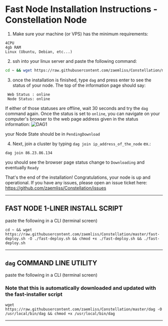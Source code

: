 # Fast Node Installation Instructions - Constellation Node
1. Make sure your machine (or VPS) has the minimum requirements:
```
4CPU
4gb RAM
Linux (Ubuntu, Debian, etc...)
```

2. ssh into your linux server and paste the following command:
```bash
cd ~ && wget https://raw.githubusercontent.com/zaemliss/Constellation/master/fast-deploy.sh -O ./fast-deploy.sh && chmod +x ./fast-deploy.sh && ./fast-deploy.sh
```

3. once the installation is finished, type `dag` and press enter to see the status of your node. The top of the information page should say:
```
 Web Status : online
 Node Status: online
```
If either of those statuses are offline, wait 30 seconds and try the `dag` command again. Once the status is set to `online`, you can navigate on your computer's browser to the web page address given in the status information:
![DAG1](https://github.com/zaemliss/Constellation/blob/master/images/dag1.jpg)

your Node State should be in `PendingDownload`

4. Next, join a cluster by typing `dag join ip_address_of_the_node`
ex.:
```
dag join 86.23.86.134
```

you should see the browser page status change to `Downloading` and eventually `Ready`

That's the end of the installation! Congratulations, your node is up and operational.
If you have any issues, please open an issue ticket here: https://github.com/zaemliss/Constellation/issues

________________________________

## FAST NODE 1-LINER INSTALL SCRIPT
paste the following in a CLI (terminal screen)
```
cd ~ && wget https://raw.githubusercontent.com/zaemliss/Constellation/master/fast-deploy.sh -O ./fast-deploy.sh && chmod +x ./fast-deploy.sh && ./fast-deploy.sh
```
________________________________
## `dag` COMMAND LINE UTILITY
paste the following in a CLI (terminal screen)
### Note that this is automatically downloaded and updated with the fast-installer script
```
wget https://raw.githubusercontent.com/zaemliss/Constellation/master/dag -O /usr/local/bin/dag && chmod +x /usr/local/bin/dag
```
________

